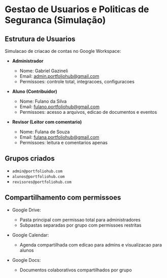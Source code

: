 # Gestao de Usuarios e Politicas de Seguranca (Simulação)

## Estrutura de Usuarios

Simulacao de criacao de contas no Google Workspace:

- **Administrador**
  - Nome: Gabriel Gazineli
  - Email: admin.portfoliohub@gmail.com
  - Permissoes: controle total, integracoes, configuracoes

- **Aluno (Contribuidor)**
  - Nome: Fulano da Silva
  - Email: fulano.portfoliohub@gmail.com
  - Permissoes: acesso a arquivos, edicao de documentos e eventos

- **Revisor (Leitor com comentario)**
  - Nome: Fulana de Souza
  - Email: fulana.portfoliohub@gmail.com
  - Permissoes: leitura e comentarios apenas

## Grupos criados

- `admin@portfoliohub.com`
- `alunos@portfoliohub.com`
- `revisores@portfoliohub.com`

## Compartilhamento com permissoes

- Google Drive:
  - Pasta principal com permissao total para administradores
  - Subpastas separadas por grupo com permissoes restritas

- Google Calendar:
  - Agenda compartilhada com edicao para admins e visualizacao para alunos

- Google Docs:
  - Documentos colaborativos compartilhados por grupo
